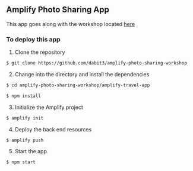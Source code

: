 ## Amplify Photo Sharing App

This app goes along with the workshop located [here](https://github.com/dabit3/amplify-photo-sharing-workshop)

### To deploy this app

1. Clone the repository

```sh
$ git clone https://github.com/dabit3/amplify-photo-sharing-workshop
```

2. Change into the directory and install the dependencies

```sh
$ cd amplify-photo-sharing-workshop/amplify-travel-app

$ npm install
```

3. Initialize the Amplify project

```sh
$ amplify init
```

4. Deploy the back end resources

```sh
$ amplify push
```

5. Start the app

```sh
$ npm start
```